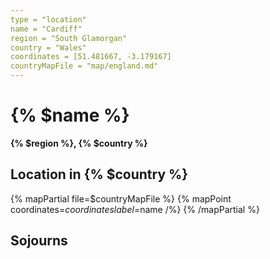 ```yaml
---
type = "location"
name = "Cardiff"
region = "South Glamorgan"
country = "Wales"
coordinates = [51.481667, -3.179167]
countryMapFile = "map/england.md"
---
```


# {% $name %}

**{% $region %}, {% $country %}**

## Location in {% $country %}

{% mapPartial file=$countryMapFile %}
  {% mapPoint coordinates=$coordinates label=$name /%}
{% /mapPartial %}

## Sojourns
